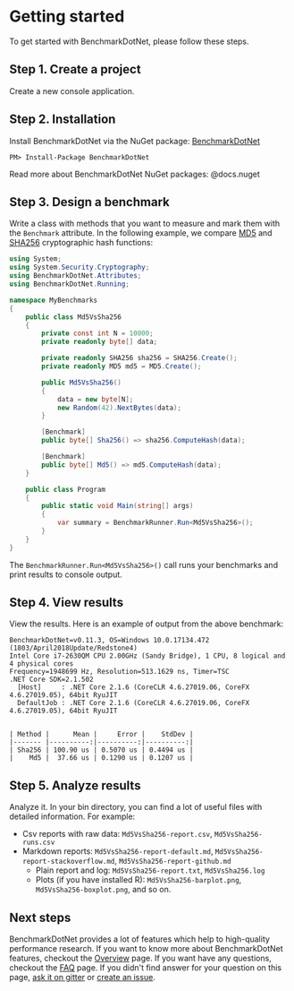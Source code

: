 # Getting started

To get started with BenchmarkDotNet, please follow these steps. 

## Step 1. Create a project
Create a new console application.

## Step 2. Installation

Install BenchmarkDotNet via the NuGet package: [BenchmarkDotNet](https://www.nuget.org/packages/BenchmarkDotNet/)

```
PM> Install-Package BenchmarkDotNet
```

Read more about BenchmarkDotNet NuGet packages: @docs.nuget

## Step 3. Design a benchmark
Write a class with methods that you want to measure and mark them with the `Benchmark` attribute. In the following example, we 
compare [MD5](https://en.wikipedia.org/wiki/MD5) and [SHA256](https://en.wikipedia.org/wiki/SHA-2) cryptographic hash functions:

```cs
using System;
using System.Security.Cryptography;
using BenchmarkDotNet.Attributes;
using BenchmarkDotNet.Running;

namespace MyBenchmarks
{
    public class Md5VsSha256
    {
        private const int N = 10000;
        private readonly byte[] data;

        private readonly SHA256 sha256 = SHA256.Create();
        private readonly MD5 md5 = MD5.Create();

        public Md5VsSha256()
        {
            data = new byte[N];
            new Random(42).NextBytes(data);
        }

        [Benchmark]
        public byte[] Sha256() => sha256.ComputeHash(data);

        [Benchmark]
        public byte[] Md5() => md5.ComputeHash(data);
    }

    public class Program
    {
        public static void Main(string[] args)
        {
            var summary = BenchmarkRunner.Run<Md5VsSha256>();
        }
    }
}
```

The `BenchmarkRunner.Run<Md5VsSha256>()` call runs your benchmarks and print results to console output.

## Step 4. View results
View the results. Here is an example of output from the above benchmark:

```
BenchmarkDotNet=v0.11.3, OS=Windows 10.0.17134.472 (1803/April2018Update/Redstone4)
Intel Core i7-2630QM CPU 2.00GHz (Sandy Bridge), 1 CPU, 8 logical and 4 physical cores
Frequency=1948699 Hz, Resolution=513.1629 ns, Timer=TSC
.NET Core SDK=2.1.502
  [Host]     : .NET Core 2.1.6 (CoreCLR 4.6.27019.06, CoreFX 4.6.27019.05), 64bit RyuJIT
  DefaultJob : .NET Core 2.1.6 (CoreCLR 4.6.27019.06, CoreFX 4.6.27019.05), 64bit RyuJIT


| Method |      Mean |     Error |    StdDev |
|------- |----------:|----------:|----------:|
| Sha256 | 100.90 us | 0.5070 us | 0.4494 us |
|    Md5 |  37.66 us | 0.1290 us | 0.1207 us |
```


## Step 5. Analyze results

Analyze it. In your bin directory, you can find a lot of useful files with detailed information. For example:

* Csv reports with raw data: `Md5VsSha256-report.csv`, `Md5VsSha256-runs.csv`
* Markdown reports:  `Md5VsSha256-report-default.md`, `Md5VsSha256-report-stackoverflow.md`, `Md5VsSha256-report-github.md`
    * Plain report and log: `Md5VsSha256-report.txt`, `Md5VsSha256.log`
    * Plots (if you have installed R): `Md5VsSha256-barplot.png`, `Md5VsSha256-boxplot.png`, and so on.

## Next steps

BenchmarkDotNet provides a lot of features which help to high-quality performance research.
If you want to know more about BenchmarkDotNet features, checkout the [Overview](../overview.md) page.
If you want have any questions, checkout the [FAQ](../faq.md) page.
If you didn't find answer for your question on this page, [ask it on gitter](https://gitter.im/dotnet/BenchmarkDotNet) or [create an issue](https://github.com/dotnet/BenchmarkDotNet/issues).
